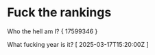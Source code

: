 # Fuck the rankings

Who the hell am I?
{ 17599346 }

What fucking year is it?
[ 2025-03-17T15:20:00Z ]
